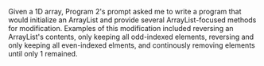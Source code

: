 Given a 1D array, Program 2's prompt asked me to write a program that would initialize an ArrayList and provide several ArrayList-focused methods for modification. Examples of this modification included reversing an ArrayList's contents, only keeping all odd-indexed elements, reversing and only keeping all even-indexed elments, and continously removing elements until only 1 remained.
